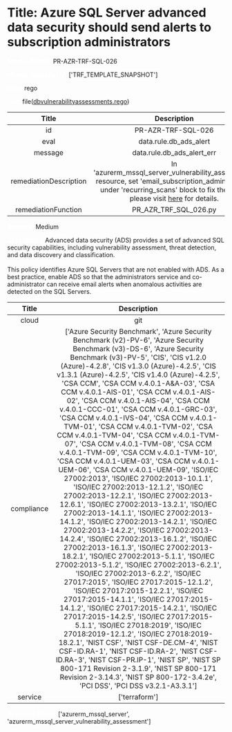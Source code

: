 



# Title: Azure SQL Server advanced data security should send alerts to subscription administrators


***<font color="white">Master Test Id:</font>*** PR-AZR-TRF-SQL-026

***<font color="white">Master Snapshot Id:</font>*** ['TRF_TEMPLATE_SNAPSHOT']

***<font color="white">type:</font>*** rego

***<font color="white">rule:</font>*** file([dbvulnerabilityassessments.rego])  
  
  
  
  

|Title|Description|
| :---: | :---: |
|id|PR-AZR-TRF-SQL-026|
|eval|data.rule.db_ads_alert|
|message|data.rule.db_ads_alert_err|
|remediationDescription|In 'azurerm_mssql_server_vulnerability_assessment' resource, set 'email_subscription_admins = true' under 'recurring_scans' block to fix the issue. please visit <a href='https://registry.terraform.io/providers/hashicorp/azurerm/latest/docs/resources/mssql_server_vulnerability_assessment#email_subscription_admins' target='_blank'>here</a> for details.|
|remediationFunction|PR_AZR_TRF_SQL_026.py|


***<font color="white">Severity:</font>*** Medium

***<font color="white">Description:</font>*** Advanced data security (ADS) provides a set of advanced SQL security capabilities, including vulnerability assessment, threat detection, and data discovery and classification.<br><br>This policy identifies Azure SQL Servers that are not enabled with ADS. As a best practice, enable ADS so that the administrators service and co-administrator can receive email alerts when anomalous activities are detected on the SQL Servers.  
  
  

|Title|Description|
| :---: | :---: |
|cloud|git|
|compliance|['Azure Security Benchmark', 'Azure Security Benchmark (v2)-PV-6', 'Azure Security Benchmark (v3)-DS-6', 'Azure Security Benchmark (v3)-PV-5', 'CIS', 'CIS v1.2.0 (Azure)-4.2.8', 'CIS v1.3.0 (Azure)-4.2.5', 'CIS v1.3.1 (Azure)-4.2.5', 'CIS v1.4.0 (Azure)-4.2.5', 'CSA CCM', 'CSA CCM v.4.0.1-A&A-03', 'CSA CCM v.4.0.1-AIS-01', 'CSA CCM v.4.0.1-AIS-02', 'CSA CCM v.4.0.1-AIS-04', 'CSA CCM v.4.0.1-CCC-01', 'CSA CCM v.4.0.1-GRC-03', 'CSA CCM v.4.0.1-IVS-04', 'CSA CCM v.4.0.1-TVM-01', 'CSA CCM v.4.0.1-TVM-02', 'CSA CCM v.4.0.1-TVM-04', 'CSA CCM v.4.0.1-TVM-07', 'CSA CCM v.4.0.1-TVM-08', 'CSA CCM v.4.0.1-TVM-09', 'CSA CCM v.4.0.1-TVM-10', 'CSA CCM v.4.0.1-UEM-03', 'CSA CCM v.4.0.1-UEM-06', 'CSA CCM v.4.0.1-UEM-09', 'ISO/IEC 27002:2013', 'ISO/IEC 27002:2013-10.1.1', 'ISO/IEC 27002:2013-12.1.2', 'ISO/IEC 27002:2013-12.2.1', 'ISO/IEC 27002:2013-12.6.1', 'ISO/IEC 27002:2013-13.2.1', 'ISO/IEC 27002:2013-14.1.1', 'ISO/IEC 27002:2013-14.1.2', 'ISO/IEC 27002:2013-14.2.1', 'ISO/IEC 27002:2013-14.2.2', 'ISO/IEC 27002:2013-14.2.4', 'ISO/IEC 27002:2013-16.1.2', 'ISO/IEC 27002:2013-16.1.3', 'ISO/IEC 27002:2013-18.2.1', 'ISO/IEC 27002:2013-5.1.1', 'ISO/IEC 27002:2013-5.1.2', 'ISO/IEC 27002:2013-6.2.1', 'ISO/IEC 27002:2013-6.2.2', 'ISO/IEC 27017:2015', 'ISO/IEC 27017:2015-12.1.2', 'ISO/IEC 27017:2015-12.2.1', 'ISO/IEC 27017:2015-14.1.1', 'ISO/IEC 27017:2015-14.1.2', 'ISO/IEC 27017:2015-14.2.1', 'ISO/IEC 27017:2015-14.2.5', 'ISO/IEC 27017:2015-5.1.1', 'ISO/IEC 27018:2019', 'ISO/IEC 27018:2019-12.1.2', 'ISO/IEC 27018:2019-18.2.1', 'NIST CSF', 'NIST CSF-DE.CM-4', 'NIST CSF-ID.RA-1', 'NIST CSF-ID.RA-2', 'NIST CSF-ID.RA-3', 'NIST CSF-PR.IP-1', 'NIST SP', 'NIST SP 800-171 Revision 2-3.1.9', 'NIST SP 800-171 Revision 2-3.14.3', 'NIST SP 800-172-3.4.2e', 'PCI DSS', 'PCI DSS v3.2.1-A3.3.1']|
|service|['terraform']|


***<font color="white">Resource Types:</font>*** ['azurerm_mssql_server', 'azurerm_mssql_server_vulnerability_assessment']


[dbvulnerabilityassessments.rego]: https://github.com/prancer-io/prancer-compliance-test/tree/master/azure/terraform/dbvulnerabilityassessments.rego
